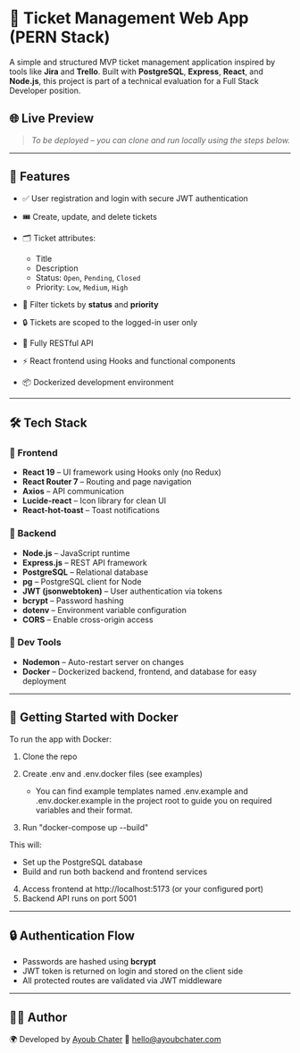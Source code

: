 # 🎫 Ticket Management Web App (PERN Stack)

A simple and structured MVP ticket management application inspired by tools like **Jira** and **Trello**.
Built with **PostgreSQL**, **Express**, **React**, and **Node.js**, this project is part of a technical evaluation for a Full Stack Developer position.

## 🌐 Live Preview

> *To be deployed – you can clone and run locally using the steps below.*

---

## 📌 Features

* ✅ User registration and login with secure JWT authentication
* 🎟️ Create, update, and delete tickets
* 🗂️ Ticket attributes:

  * Title
  * Description
  * Status: `Open`, `Pending`, `Closed`
  * Priority: `Low`, `Medium`, `High`

* 🔎 Filter tickets by **status** and **priority**
* 🔒 Tickets are scoped to the logged-in user only
* 🧩 Fully RESTful API
* ⚡️ React frontend using Hooks and functional components
* 📦 Dockerized development environment

---

## 🛠️ Tech Stack

### 🔗 Frontend

* **React 19** – UI framework using Hooks only (no Redux)
* **React Router 7** – Routing and page navigation
* **Axios** – API communication
* **Lucide-react** – Icon library for clean UI
* **React-hot-toast** – Toast notifications

### 🔧 Backend

* **Node.js** – JavaScript runtime
* **Express.js** – REST API framework
* **PostgreSQL** – Relational database
* **pg** – PostgreSQL client for Node
* **JWT (jsonwebtoken)** – User authentication via tokens
* **bcrypt** – Password hashing
* **dotenv** – Environment variable configuration
* **CORS** – Enable cross-origin access

### 🧪 Dev Tools

* **Nodemon** – Auto-restart server on changes
* **Docker** – Dockerized backend, frontend, and database for easy deployment

---

## 🐳 Getting Started with Docker

To run the app with Docker:

1. Clone the repo
   
2. Create .env and .env.docker files (see examples)
   - You can find example templates named .env.example and .env.docker.example in the project root to guide you on required variables and their format.
  
3. Run "docker-compose up --build" 

This will:

  * Set up the PostgreSQL database
  * Build and run both backend and frontend services

4. Access frontend at http://localhost:5173 (or your configured port)  
5. Backend API runs on port 5001

---

## 🔒 Authentication Flow

* Passwords are hashed using **bcrypt**
* JWT token is returned on login and stored on the client side
* All protected routes are validated via JWT middleware

---

## 🙋‍♂️ Author

🌍 Developed by [Ayoub Chater](https://www.ayoubchater.com) 
📧 hello@ayoubchater.com 
